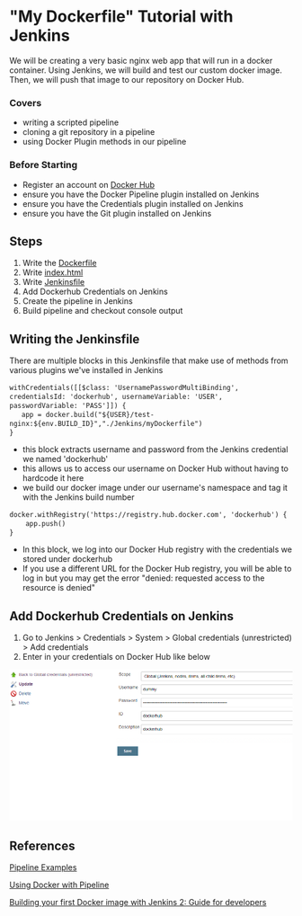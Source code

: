 # "My Dockerfile" Tutorial with Jenkins
We will be creating a very basic nginx web app that will run in a docker container. Using Jenkins, we will build and test our custom docker image. Then, we will push that image to our repository on Docker Hub. 

### Covers
  * writing a scripted pipeline
  * cloning a git repository in a pipeline
  * using Docker Plugin methods in our pipeline
  
### Before Starting
  * Register an account on [Docker Hub](https://https://hub.docker.com/)
  * ensure you have the Docker Pipeline plugin installed on Jenkins
  * ensure you have the Credentials plugin installed on Jenkins
  * ensure you have the Git plugin installed on Jenkins
## Steps
  1. Write the [Dockerfile](/Jenkins/myDockerfile/Dockerfile)
  1. Write [index.html](/Jenkins/myDockerfile/index.html)
  1. Write [Jenkinsfile](/Jenkins/myDockerfile/Jenkinsfile)
  1. Add Dockerhub Credentials on Jenkins
  1. Create the pipeline in Jenkins
  1. Build pipeline and checkout console output

## Writing the Jenkinsfile
There are multiple blocks in this Jenkinsfile that make use of methods from various plugins we've installed in Jenkins
```
withCredentials([[$class: 'UsernamePasswordMultiBinding', credentialsId: 'dockerhub', usernameVariable: 'USER', passwordVariable: 'PASS']]) {
   app = docker.build("${USER}/test-nginx:${env.BUILD_ID}","./Jenkins/myDockerfile")
}
```
  * this block extracts username and password from the Jenkins credential we named 'dockerhub'
  * this allows us to access our username on Docker Hub without having to hardcode it here
  * we build our docker image under our username's namespace and tag it with the Jenkins build number
  
```
docker.withRegistry('https://registry.hub.docker.com', 'dockerhub') {
    app.push()
}
```
  * In this block, we log into our Docker Hub registry with the credentials we stored under dockerhub
  * If you use a different URL for the Docker Hub registry, you will be able to log in but you may get the error "denied: requested access to the resource is denied"

## Add Dockerhub Credentials on Jenkins

  1. Go to Jenkins > Credentials > System > Global credentials (unrestricted) > Add credentials
  1. Enter in your credentials on Docker Hub like below
  
![Docker Hub Credentials](/Jenkins/myDockerfile/dockerhubcredentials.PNG)


## References
[Pipeline Examples](https://jenkins.io/doc/pipeline/examples/)

[Using Docker with Pipeline](https://jenkins.io/doc/book/pipeline/docker/)

[Building your first Docker image with Jenkins 2: Guide for developers](https://getintodevops.com/blog/building-your-first-docker-image-with-jenkins-2-guide-for-developers)

